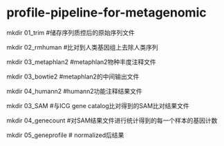 # profile-pipeline-for-metagenomic
mkdir 01_trim       #储存序列质控后的原始序列文件

mkdir 02_rmhuman    #比对到人类基因组上去除人类序列

mkdir 03_metaphlan2 #metaphlan2物种丰度注释文件

mkdir 03_bowtie2    #metaphlan2的中间输出文件

mkdir 04_humann2    #humann2功能注释结果文件 

mkdir 03_SAM        #与ICG gene catalog比对得到的SAM比对结果文件

mkdir 04_genecount  #对SAM结果文件进行统计得到的每一个样本的基因计数

mkdir 05_geneprofile # normalized后结果



